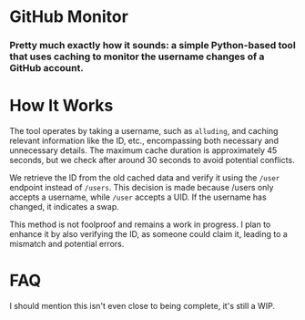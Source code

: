 # GitHub Monitor
### Pretty much exactly how it sounds: a simple Python-based tool that uses caching to monitor the username changes of a GitHub account.

# How It Works
The tool operates by taking a username, such as `alluding`, and caching relevant information like the ID, etc., encompassing both necessary and unnecessary details. The maximum cache duration is approximately 45 seconds, but we check after around 30 seconds to avoid potential conflicts.

We retrieve the ID from the old cached data and verify it using the `/user` endpoint instead of `/users`. This decision is made because /users only accepts a username, while `/user` accepts a UID. If the username has changed, it indicates a swap.

This method is not foolproof and remains a work in progress. I plan to enhance it by also verifying the ID, as someone could claim it, leading to a mismatch and potential errors.

# FAQ

I should mention this isn't even close to being complete, it's still a WIP.
